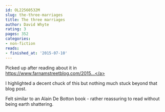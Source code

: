 ```yaml
---
id: OL22560532M
slug: the-three-marriages
title: The three marriages
author: David Whyte
rating: 3
pages: 352
categories:
- non-fiction
reads:
- finished_at: '2015-07-10'
---
```

Picked up after reading about it in <a target="_blank" rel="noopener nofollow" href="https://www.farnamstreetblog.com/2015/06/the-three-marriages/">https://www.farnamstreetblog.com/2015...</a>

I highlighted a decent chuck of this but nothing much stuck beyond that blog post.

Felt similar to an Alain De Botton book - rather reassuring to read without being earth shattering.
